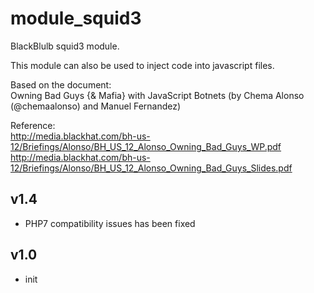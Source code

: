 module_squid3
=============

BlackBlulb squid3 module.

This module can also be used to inject code into javascript files.


Based on the document:
<br>
Owning Bad Guys {& Mafia} with JavaScript Botnets (by Chema Alonso (@chemaalonso) and Manuel Fernandez)


Reference:
<br>
http://media.blackhat.com/bh-us-12/Briefings/Alonso/BH_US_12_Alonso_Owning_Bad_Guys_WP.pdf
<br>
http://media.blackhat.com/bh-us-12/Briefings/Alonso/BH_US_12_Alonso_Owning_Bad_Guys_Slides.pdf


v1.4
---------------------------------
- PHP7 compatibility issues has been fixed


v1.0
----------------
- init
